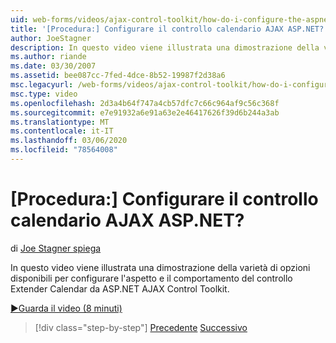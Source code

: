 ```yaml
---
uid: web-forms/videos/ajax-control-toolkit/how-do-i-configure-the-aspnet-ajax-calendar-control
title: '[Procedura:] Configurare il controllo calendario AJAX ASP.NET? | Microsoft Docs'
author: JoeStagner
description: In questo video viene illustrata una dimostrazione della varietà di opzioni disponibili per configurare l'aspetto e il comportamento del controllo Extender del calendario da t...
ms.author: riande
ms.date: 03/30/2007
ms.assetid: bee087cc-7fed-4dce-8b52-19987f2d38a6
msc.legacyurl: /web-forms/videos/ajax-control-toolkit/how-do-i-configure-the-aspnet-ajax-calendar-control
msc.type: video
ms.openlocfilehash: 2d3a4b64f747a4cb57dfc7c66c964af9c56c368f
ms.sourcegitcommit: e7e91932a6e91a63e2e46417626f39d6b244a3ab
ms.translationtype: MT
ms.contentlocale: it-IT
ms.lasthandoff: 03/06/2020
ms.locfileid: "78564008"
---
```

# <a name="how-do-i-configure-the-aspnet-ajax-calendar-control"></a>[Procedura:] Configurare il controllo calendario AJAX ASP.NET?

di [Joe Stagner spiega](https://github.com/JoeStagner)

In questo video viene illustrata una dimostrazione della varietà di opzioni disponibili per configurare l'aspetto e il comportamento del controllo Extender Calendar da ASP.NET AJAX Control Toolkit.

[&#9654;Guarda il video (8 minuti)](https://channel9.msdn.com/Blogs/ASP-NET-Site-Videos/how-do-i-configure-the-aspnet-ajax-calendar-control)

> [!div class="step-by-step"]
> [Precedente](how-do-i-use-the-aspnet-ajax-autocomplete-control.md)
> [Successivo](how-do-i-use-the-aspnet-ajax-dropdown-control.md)
